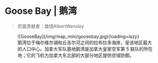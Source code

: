 # Goose Bay | 鹅湾

> 页面贡献者：桀氓AlbertWensley

<figure markdown>
  ![GooseBay](/img/map_mini/goosebay.jpg){loading=lazy}
  <figcaption>鹅湾位于梅尔维尔湖和丘吉尔河之间的拉布拉多海岸，是该地区最大的人口中心。加拿大军队基地鹅湾是加拿大皇家空军第 5 联队的所在地；它的飞机为加拿大东北部的大部分地区提供空域防御。</figcaption>
</figure>